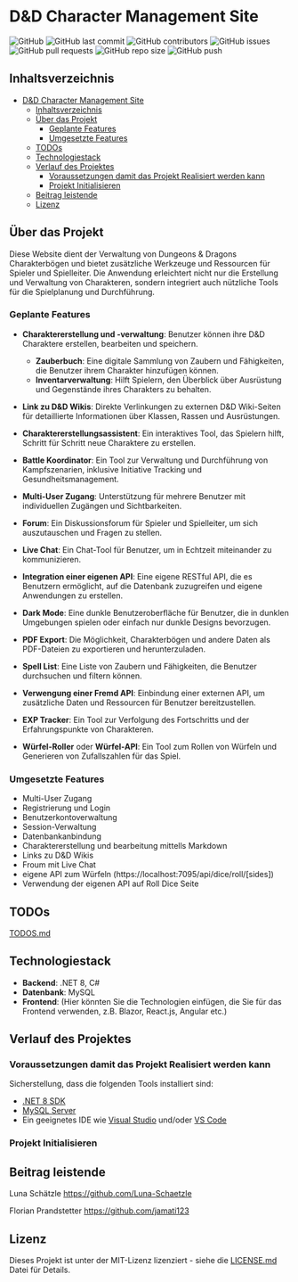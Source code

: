 
# D&D Character Management Site

![GitHub](https://img.shields.io/github/license/Luna-Schaetzle/SWP_Csharp_Projekt_24)
![GitHub last commit](https://img.shields.io/github/last-commit/Luna-Schaetzle/SWP_Csharp_Projekt_24)
![GitHub contributors](https://img.shields.io/github/contributors/Luna-Schaetzle/SWP_Csharp_Projekt_24)
![GitHub issues](https://img.shields.io/github/issues/Luna-Schaetzle/SWP_Csharp_Projekt_24)
![GitHub pull requests](https://img.shields.io/github/issues-pr/Luna-Schaetzle/SWP_Csharp_Projekt_24)
![GitHub repo size](https://img.shields.io/github/repo-size/Luna-Schaetzle/SWP_Csharp_Projekt_24)
![GitHub push](https://img.shields.io/github/commit-activity/m/Luna-Schaetzle/SWP_Csharp_Projekt_24)

## Inhaltsverzeichnis

- [D\&D Character Management Site](#dd-character-management-site)
  - [Inhaltsverzeichnis](#inhaltsverzeichnis)
  - [Über das Projekt](#über-das-projekt)
    - [Geplante Features](#geplante-features)
    - [Umgesetzte Features](#umgesetzte-features)
  - [TODOs](#todos)
  - [Technologiestack](#technologiestack)
  - [Verlauf des Projektes](#verlauf-des-projektes)
    - [Voraussetzungen damit das Projekt Realisiert werden kann](#voraussetzungen-damit-das-projekt-realisiert-werden-kann)
    - [Projekt Initialisieren](#projekt-initialisieren)
  - [Beitrag leistende](#beitrag-leistende)
  - [Lizenz](#lizenz)



## Über das Projekt

Diese Website dient der Verwaltung von Dungeons & Dragons Charakterbögen und bietet zusätzliche Werkzeuge und Ressourcen für Spieler und Spielleiter. Die Anwendung erleichtert nicht nur die Erstellung und Verwaltung von Charakteren, sondern integriert auch nützliche Tools für die Spielplanung und Durchführung.

### Geplante Features

- **Charaktererstellung und -verwaltung**: Benutzer können ihre D&D Charaktere erstellen, bearbeiten und speichern.
  - **Zauberbuch**: Eine digitale Sammlung von Zaubern und Fähigkeiten, die Benutzer ihrem Charakter hinzufügen können.
  - **Inventarverwaltung**: Hilft Spielern, den Überblick über Ausrüstung und Gegenstände ihres Charakters zu behalten.
- **Link zu D&D Wikis**: Direkte Verlinkungen zu externen D&D Wiki-Seiten für detaillierte Informationen über Klassen, Rassen und Ausrüstungen.
- **Charaktererstellungsassistent**: Ein interaktives Tool, das Spielern hilft, Schritt für Schritt neue Charaktere zu erstellen.
- **Battle Koordinator**: Ein Tool zur Verwaltung und Durchführung von Kampfszenarien, inklusive Initiative Tracking und Gesundheitsmanagement.

- **Multi-User Zugang**: Unterstützung für mehrere Benutzer mit individuellen Zugängen und Sichtbarkeiten.
- **Forum**: Ein Diskussionsforum für Spieler und Spielleiter, um sich auszutauschen und Fragen zu stellen.
- **Live Chat**: Ein Chat-Tool für Benutzer, um in Echtzeit miteinander zu kommunizieren.
- **Integration einer eigenen API**: Eine eigene RESTful API, die es Benutzern ermöglicht, auf die Datenbank zuzugreifen und eigene Anwendungen zu erstellen.
- **Dark Mode**: Eine dunkle Benutzeroberfläche für Benutzer, die in dunklen Umgebungen spielen oder einfach nur dunkle Designs bevorzugen.
- **PDF Export**: Die Möglichkeit, Charakterbögen und andere Daten als PDF-Dateien zu exportieren und herunterzuladen.
- **Spell List**: Eine Liste von Zaubern und Fähigkeiten, die Benutzer durchsuchen und filtern können.
- **Verwengung einer Fremd API**: Einbindung einer externen API, um zusätzliche Daten und Ressourcen für Benutzer bereitzustellen.
- **EXP Tracker**: Ein Tool zur Verfolgung des Fortschritts und der Erfahrungspunkte von Charakteren.
- **Würfel-Roller** oder **Würfel-API**: Ein Tool zum Rollen von Würfeln und Generieren von Zufallszahlen für das Spiel.

### Umgesetzte Features

- Multi-User Zugang
- Registrierung und Login
- Benutzerkontoverwaltung
- Session-Verwaltung
- Datenbankanbindung
- Charaktererstellung und bearbeitung mittells Markdown
- Links zu D&D Wikis
- Froum mit Live Chat
- eigene API zum Würfeln (https://localhost:7095/api/dice/roll/[sides])
- Verwendung der eigenen API auf Roll Dice Seite

## TODOs

[TODOS.md](TODO.md)

## Technologiestack

- **Backend**: .NET 8, C#
- **Datenbank**: MySQL
- **Frontend**: (Hier könnten Sie die Technologien einfügen, die Sie für das Frontend verwenden, z.B. Blazor, React.js, Angular etc.)

## Verlauf des Projektes

### Voraussetzungen damit das Projekt Realisiert werden kann

Sicherstellung, dass die folgenden Tools installiert sind:
- [.NET 8 SDK](https://dotnet.microsoft.com/en-us/download/dotnet/8.0)
- [MySQL Server](https://dev.mysql.com/downloads/mysql/)
- Ein geeignetes IDE wie [Visual Studio](https://visualstudio.microsoft.com/vs/) und/oder [VS Code](https://code.visualstudio.com/)

### Projekt Initialisieren 

## Beitrag leistende

Luna Schätzle
https://github.com/Luna-Schaetzle

Florian Prandstetter
https://github.com/jamati123

## Lizenz

Dieses Projekt ist unter der MIT-Lizenz lizenziert - siehe die [LICENSE.md](LICENSE) Datei für Details.

